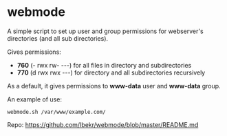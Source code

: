 # webmode
A simple script to set up user and group permissions for webserver's directories (and all sub directories).

Gives permissions:
 * **760** (- rwx rw- ---) for all files in directory and subdirectories
 * **770** (d rwx rwx ---) for directory and all subdirectories recursively

As a default, it gives permissions to **www-data** user and **www-data** group.

An example of use:
~~~~
webmode.sh /var/www/example.com/
~~~~

Repo:
https://github.com/Ibekr/webmode/blob/master/README.md
